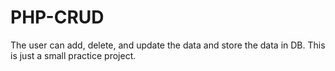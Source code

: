 # PHP-CRUD
The user can add, delete, and update the data and store the data in DB.
This is just a small practice project.
